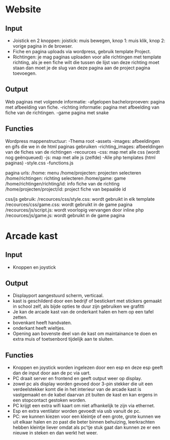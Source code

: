 # Website
## Input
- Joistick en 2 knoppen: joistick: muis bewegen, knop 1: muis klik, knop 2: vorige pagina in de browser.
- Fiche en pagina uploads via wordpress, gebruik template Project.
- Richtingen: je mag paginas uploaden voor alle richtingen met template richting, als je een fiche wilt die tussen de lijst van deze richting moet staan dan moet je de slug van deze pagina aan de project pagina toevoegen.

## Output
Web paginas met volgende informatie:
    -afgelopen bachelorproeven: pagina met afbeelding van fiche.
    -richting informatie: pagina met afbeelding van fiche van de richtingen.
    -game pagina met snake

## Functies
Wordpress mappenstructuur:
    -Thema root
        -assets
            -images: afbeeldingen en gifs die we in de html paginas gebruiken
            -richting_images: afbeeldingen van de fiches van de richtingen
        -recources
            -css: map met alle css (wordt nog geënqueued)
            -js: map met alle js (zelfde)
        -Alle php templates (html paginas)
        -style.css
        -functions.js
        
pagina urls:
      /home: menu
      /home/projecten: projecten selecteren
      /home/richtingen: richting selecteren
      /home/game: game
      /home/richtingen/richting/id: info fiche van de richting
      /home/projecten/project/id: project fiche van bepaalde id

css/js gebruik:
    /recources/css/style.css: wordt gebruikt in elk template
    /recources/css/game.css: wordt gebruikt in de game pagina
    /recources/js/script.js: wordt voorlopig vervangen door inline php
    /recources/js/game.js: wordt gebruikt in de game pagina

# Arcade kast
## Input
- Knoppen en joystick

## Output
- Displayport aangestuurd scherm, verticaal.
- kast is geschilderd door een bedrijf of bestickert met stickers gemaakt in school zelf, als bijde opties te duur zijn gebruiken we grafitti
- Je kan de arcade kast van de onderkant halen en hem op een tafel zetten.
- bovenkant heeft handvaten.
- onderkant heeft wieltjes.
- Opening aan bovenste deel van de kast om maintainance te doen en extra muis of toetsenbord tijdelijk aan te sluiten. 

## Functies
- Knoppen en joystick worden ingelezen door een esp en deze esp geeft dan de input door aan de pc via uart.
- PC draait server en frontend en geeft output weer op display.
- zowel pc als display worden gevoed door 3-pin stekker die uit een verdeelstekker komt die in het interieur van de arcade kast is vastgemaakt en de kabel daarvan zit buiten de kast en kan ergens in een stopcontact gestoken worden.
- PC krijgt een extra wifi kaart om niet afhankelijk te zijn via ethernet.
- Esp en extra ventilator worden gevoedt via usb vanuit de pc.
- PC: we kunnen kiezen voor een kleintje of een grote, grote kunnen we uit elkaar halen en zo past die beter binnen behuizing, leerkrachten hebben kleintje liever omdat als pc'tje stuk gaat dan kunnen ze er een nieuwe in steken en dan werkt het weer.
